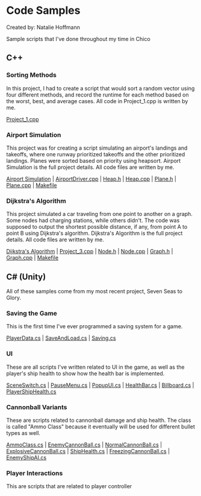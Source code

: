 # Code Samples
Created by: Natalie Hoffmann

Sample scripts that I've done throughout my time in Chico

## C++

### Sorting Methods

In this project, I had to create a script that would sort a random vector using four different methods, and record the runtime for each method based on the worst, best, and average cases. All code in Project_1.cpp is written by me.

[Project_1.cpp](https://github.com/a13n20/Code-Samples/blob/23fec6bb761ec84658d847a3d7715978054260ce/Project%201/project_1.cpp)

### Airport Simulation

This project was for creating a script simulating an airport's landings and takeoffs, where one runway prioritized takeoffs and the other prioritized landings. Planes were sorted based on priority using heapsort. Airport Simulation is the full project details. All code files are written by me.

[Airport Simulation](https://github.com/a13n20/Code-Samples/blob/8d1347f310220efda31a7f2005bfabb5c3f9f251/Project%202/AirportSimulation.pdf) | 
[AirportDriver.cpp](https://github.com/a13n20/Code-Samples/blob/8d1347f310220efda31a7f2005bfabb5c3f9f251/Project%202/AirportDriver.cpp) | 
[Heap.h](https://github.com/a13n20/Code-Samples/blob/8d1347f310220efda31a7f2005bfabb5c3f9f251/Project%202/Heap.h) | 
[Heap.cpp](https://github.com/a13n20/Code-Samples/blob/8d1347f310220efda31a7f2005bfabb5c3f9f251/Project%202/Heap.cpp) | 
[Plane.h](https://github.com/a13n20/Code-Samples/blob/8d1347f310220efda31a7f2005bfabb5c3f9f251/Project%202/Plane.h) | 
[Plane.cpp](https://github.com/a13n20/Code-Samples/blob/8d1347f310220efda31a7f2005bfabb5c3f9f251/Project%202/Plane.cpp) | 
[Makefile](https://github.com/a13n20/Code-Samples/blob/8d1347f310220efda31a7f2005bfabb5c3f9f251/Project%202/Makefile)

### Dijkstra's Algorithm

This project simulated a car traveling from one point to another on a graph. Some nodes had charging stations, while others didn't. The code was supposed to output the shortest possible distance, if any, from point A to point B using Dijkstra's algorithm. Dijkstra's Algorithm is the full project details. All code files are written by me.

[Dijkstra's Algorithm](https://github.com/a13n20/Code-Samples/blob/f894dc585c2ed6ec41fd13429ba2d6e37af2c4ca/Project_3/DijkstrasAlgorithm.pdf) | 
[Project_3.cpp](https://github.com/a13n20/Code-Samples/blob/f894dc585c2ed6ec41fd13429ba2d6e37af2c4ca/Project_3/project_3.cpp) | 
[Node.h](https://github.com/a13n20/Code-Samples/blob/f894dc585c2ed6ec41fd13429ba2d6e37af2c4ca/Project_3/Node.h) | 
[Node.cpp](https://github.com/a13n20/Code-Samples/blob/f894dc585c2ed6ec41fd13429ba2d6e37af2c4ca/Project_3/Node.cpp) | 
[Graph.h](https://github.com/a13n20/Code-Samples/blob/f894dc585c2ed6ec41fd13429ba2d6e37af2c4ca/Project_3/Graph.h) | 
[Graph.cpp](https://github.com/a13n20/Code-Samples/blob/f894dc585c2ed6ec41fd13429ba2d6e37af2c4ca/Project_3/Graph.cpp) | 
[Makefile](https://github.com/a13n20/Code-Samples/blob/f894dc585c2ed6ec41fd13429ba2d6e37af2c4ca/Project_3/Makefile)

## C# (Unity)

All of these samples come from my most recent project, Seven Seas to Glory.

### Saving the Game

This is the first time I've ever programmed a saving system for a game. 

[PlayerData.cs](https://github.com/a13n20/Code-Samples/blob/5cf04cceb9b71a67e0aaa305aebd71e68e94741b/Natalie's%20Scripts/Saving/PlayerData.cs) | 
[SaveAndLoad.cs](https://github.com/a13n20/Code-Samples/blob/5cf04cceb9b71a67e0aaa305aebd71e68e94741b/Natalie's%20Scripts/Saving/SaveAndLoad.cs) | 
[Saving.cs](https://github.com/a13n20/Code-Samples/blob/5cf04cceb9b71a67e0aaa305aebd71e68e94741b/Natalie's%20Scripts/Saving/Saving.cs)

### UI

These are all scripts I've written related to UI in the game, as well as the player's ship health to show how the health bar is implemented.

[SceneSwitch.cs](https://github.com/a13n20/Code-Samples/blob/b163204ee7c4eadd90ed0c3c092659c3a6342ded/Natalie's%20Scripts/SceneSwitch.cs) | 
[PauseMenu.cs](https://github.com/a13n20/Code-Samples/blob/b163204ee7c4eadd90ed0c3c092659c3a6342ded/Natalie's%20Scripts/UI/PauseMenu.cs) | 
[PopupUI.cs](https://github.com/a13n20/Code-Samples/blob/b163204ee7c4eadd90ed0c3c092659c3a6342ded/Natalie's%20Scripts/UI/PopupUI.cs) | 
[HealthBar.cs](https://github.com/a13n20/Code-Samples/blob/b163204ee7c4eadd90ed0c3c092659c3a6342ded/Natalie's%20Scripts/UI/HealthBar.cs) | 
[Billboard.cs](https://github.com/a13n20/Code-Samples/blob/b163204ee7c4eadd90ed0c3c092659c3a6342ded/Natalie's%20Scripts/UI/Billboard.cs) | 
[PlayerShipHealth.cs](https://github.com/a13n20/Code-Samples/blob/b163204ee7c4eadd90ed0c3c092659c3a6342ded/Natalie's%20Scripts/Player/PlayerShipHealth.cs)

### Cannonball Variants

These are scripts related to cannonball damage and ship health. The class is called "Ammo Class" because it eventually will be used for different bullet types as well.

[AmmoClass.cs](https://github.com/a13n20/Code-Samples/blob/b163204ee7c4eadd90ed0c3c092659c3a6342ded/Natalie's%20Scripts/Ammunition%20Types/AmmoClass.cs) | 
[EnemyCannonBall.cs](https://github.com/a13n20/Code-Samples/blob/b163204ee7c4eadd90ed0c3c092659c3a6342ded/Natalie's%20Scripts/Ammunition%20Types/EnemyCannonBall.cs) | 
[NormalCannonBall.cs](https://github.com/a13n20/Code-Samples/blob/b163204ee7c4eadd90ed0c3c092659c3a6342ded/Natalie's%20Scripts/Ammunition%20Types/NormalCannonBall.cs) | 
[ExplosiveCannonBall.cs](https://github.com/a13n20/Code-Samples/blob/b163204ee7c4eadd90ed0c3c092659c3a6342ded/Natalie's%20Scripts/Ammunition%20Types/ExplosiveCannonBall.cs) | 
[ShipHealth.cs](https://github.com/a13n20/Code-Samples/blob/b163204ee7c4eadd90ed0c3c092659c3a6342ded/Natalie's%20Scripts/ShipHealth.cs) | 
[FreezingCannonBall.cs](https://github.com/a13n20/Code-Samples/blob/b163204ee7c4eadd90ed0c3c092659c3a6342ded/Natalie's%20Scripts/Ammunition%20Types/FreezingCannonBall.cs) | 
[EnemyShipAI.cs](https://github.com/a13n20/Code-Samples/blob/b163204ee7c4eadd90ed0c3c092659c3a6342ded/Natalie's%20Scripts/EnemyShipAI.cs)

### Player Interactions

This are scripts that are related to player controller
